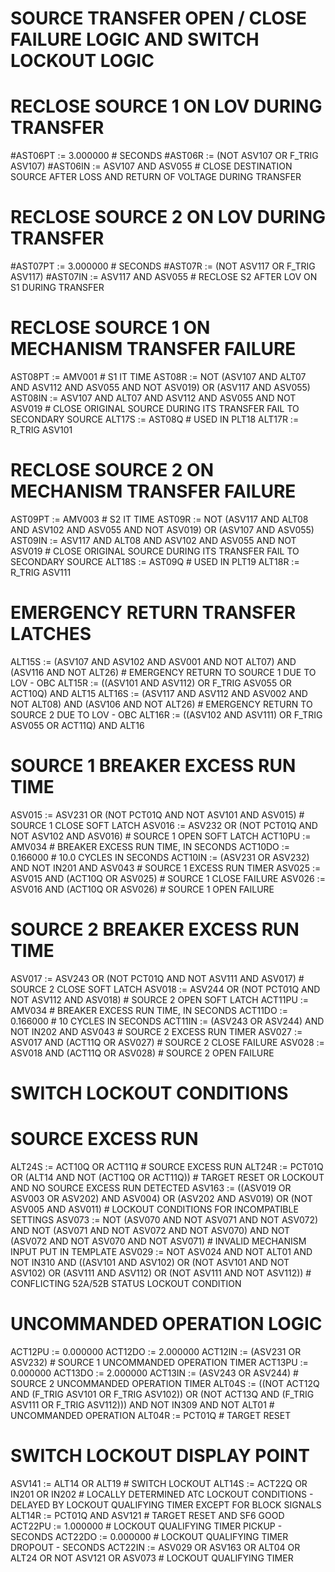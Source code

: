 # SOURCE TRANSFER OPEN / CLOSE FAILURE LOGIC AND SWITCH LOCKOUT LOGIC
#
# RECLOSE SOURCE 1 ON LOV DURING TRANSFER
#AST06PT := 3.000000 # SECONDS
#AST06R := (NOT ASV107 OR F_TRIG ASV107)
#AST06IN := ASV107 AND ASV055 # CLOSE DESTINATION SOURCE AFTER LOSS AND RETURN OF VOLTAGE DURING TRANSFER
#
# RECLOSE SOURCE 2 ON LOV DURING TRANSFER
#AST07PT := 3.000000 # SECONDS
#AST07R := (NOT ASV117 OR F_TRIG ASV117)
#AST07IN := ASV117 AND ASV055 # RECLOSE S2 AFTER LOV ON S1 DURING TRANSFER
#
# RECLOSE SOURCE 1 ON MECHANISM TRANSFER FAILURE
AST08PT := AMV001 # S1 IT TIME
AST08R := NOT (ASV107 AND ALT07 AND ASV112 AND ASV055 AND NOT ASV019) OR (ASV117 AND ASV055)
AST08IN := ASV107 AND ALT07 AND ASV112 AND ASV055 AND NOT ASV019 # CLOSE ORIGINAL SOURCE DURING ITS TRANSFER FAIL TO SECONDARY SOURCE
ALT17S := AST08Q # USED IN PLT18
ALT17R := R_TRIG ASV101
#
# RECLOSE SOURCE 2 ON MECHANISM TRANSFER FAILURE
AST09PT := AMV003 # S2 IT TIME
AST09R := NOT (ASV117 AND ALT08 AND ASV102 AND ASV055 AND NOT ASV019) OR (ASV107 AND ASV055)
AST09IN := ASV117 AND ALT08 AND ASV102 AND ASV055 AND NOT ASV019 # CLOSE ORIGINAL SOURCE DURING ITS TRANSFER FAIL TO SECONDARY SOURCE
ALT18S := AST09Q # USED IN PLT19
ALT18R := R_TRIG ASV111
#
# EMERGENCY RETURN TRANSFER LATCHES
ALT15S := (ASV107 AND ASV102 AND ASV001 AND NOT ALT07) AND (ASV116 AND NOT ALT26) # EMERGENCY RETURN TO SOURCE 1 DUE TO LOV - OBC
ALT15R := ((ASV101 AND ASV112) OR F_TRIG ASV055 OR ACT10Q) AND ALT15
ALT16S := (ASV117 AND ASV112 AND ASV002 AND NOT ALT08) AND (ASV106 AND NOT ALT26) # EMERGENCY RETURN TO SOURCE 2 DUE TO LOV - OBC
ALT16R := ((ASV102 AND ASV111) OR F_TRIG ASV055 OR ACT11Q) AND ALT16
#
# SOURCE 1 BREAKER EXCESS RUN TIME
ASV015 := ASV231 OR (NOT PCT01Q AND NOT ASV101 AND ASV015) # SOURCE 1 CLOSE SOFT LATCH
ASV016 := ASV232 OR (NOT PCT01Q AND NOT ASV102 AND ASV016) # SOURCE 1 OPEN SOFT LATCH
ACT10PU := AMV034 # BREAKER EXCESS RUN TIME, IN SECONDS
ACT10DO := 0.166000 # 10.0 CYCLES IN SECONDS
ACT10IN := (ASV231 OR ASV232) AND NOT IN201 AND ASV043 # SOURCE 1 EXCESS RUN TIMER
ASV025 := ASV015 AND (ACT10Q OR ASV025) # SOURCE 1 CLOSE FAILURE
ASV026 := ASV016 AND (ACT10Q OR ASV026) # SOURCE 1 OPEN FAILURE
#
# SOURCE 2 BREAKER EXCESS RUN TIME
ASV017 := ASV243 OR (NOT PCT01Q AND NOT ASV111 AND ASV017) # SOURCE 2 CLOSE SOFT LATCH
ASV018 := ASV244 OR (NOT PCT01Q AND NOT ASV112 AND ASV018) # SOURCE 2 OPEN SOFT LATCH
ACT11PU := AMV034 # BREAKER EXCESS RUN TIME, IN SECONDS
ACT11DO := 0.166000 # 10 CYCLES IN SECONDS
ACT11IN := (ASV243 OR ASV244) AND NOT IN202 AND ASV043 # SOURCE 2 EXCESS RUN TIMER
ASV027 := ASV017 AND (ACT11Q OR ASV027) # SOURCE 2 CLOSE FAILURE
ASV028 := ASV018 AND (ACT11Q OR ASV028) # SOURCE 2 OPEN FAILURE
#
#
# SWITCH LOCKOUT CONDITIONS
# SOURCE EXCESS RUN
ALT24S := ACT10Q OR ACT11Q # SOURCE EXCESS RUN
ALT24R := PCT01Q OR (ALT14 AND NOT (ACT10Q OR ACT11Q)) # TARGET RESET OR LOCKOUT AND NO SOURCE EXCESS RUN DETECTED
ASV163 := ((ASV019 OR ASV003 OR ASV202) AND ASV004) OR (ASV202 AND ASV019) OR (NOT ASV005 AND ASV011) # LOCKOUT CONDITIONS FOR INCOMPATIBLE SETTINGS
ASV073 := NOT (ASV070 AND NOT ASV071 AND NOT ASV072) AND NOT (ASV071 AND NOT ASV072 AND NOT ASV070) AND NOT (ASV072 AND NOT ASV070 AND NOT ASV071) # INVALID MECHANISM INPUT PUT IN TEMPLATE
ASV029 := NOT ASV024 AND NOT ALT01 AND NOT IN310 AND ((ASV101 AND ASV102) OR (NOT ASV101 AND NOT ASV102) OR (ASV111 AND ASV112) OR (NOT ASV111 AND NOT ASV112)) # CONFLICTING 52A/52B STATUS LOCKOUT CONDITION
# UNCOMMANDED OPERATION LOGIC
ACT12PU := 0.000000
ACT12DO := 2.000000
ACT12IN := (ASV231 OR ASV232) # SOURCE 1 UNCOMMANDED OPERATION TIMER
ACT13PU := 0.000000
ACT13DO := 2.000000
ACT13IN := (ASV243 OR ASV244) # SOURCE 2 UNCOMMANDED OPERATION TIMER
ALT04S := ((NOT ACT12Q AND (F_TRIG ASV101 OR F_TRIG ASV102)) OR (NOT ACT13Q AND (F_TRIG ASV111 OR F_TRIG ASV112))) AND NOT IN309 AND NOT ALT01 # UNCOMMANDED OPERATION
ALT04R := PCT01Q # TARGET RESET
#
# SWITCH LOCKOUT DISPLAY POINT
ASV141 := ALT14 OR ALT19 # SWITCH LOCKOUT
ALT14S := ACT22Q OR IN201 OR IN202 # LOCALLY DETERMINED ATC LOCKOUT CONDITIONS - DELAYED BY LOCKOUT QUALIFYING TIMER EXCEPT FOR BLOCK SIGNALS
ALT14R := PCT01Q AND ASV121 # TARGET RESET AND SF6 GOOD
ACT22PU := 1.000000 # LOCKOUT QUALIFYING TIMER PICKUP - SECONDS
ACT22DO := 0.000000 # LOCKOUT QUALIFYING TIMER DROPOUT - SECONDS
ACT22IN := ASV029 OR ASV163 OR ALT04 OR ALT24 OR NOT ASV121 OR ASV073 # LOCKOUT QUALIFYING TIMER

























